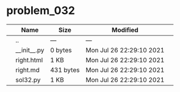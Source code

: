 # problem_032

<table><thead><tr class="header"><th></th><th>Name</th><th>Size</th><th>Modified</th><th></th></tr></thead><tbody><tr class="odd"><td></td><td><span class="goup">..</span></td><td>—</td><td>—</td><td></td></tr><tr class="even"><td></td><td><span class="name">__init__.py</span></td><td>0 bytes</td><td>Mon Jul 26 22:29:10 2021</td><td></td></tr><tr class="odd"><td></td><td><span class="name">right.html</span></td><td>1 KB</td><td>Mon Jul 26 22:29:10 2021</td><td></td></tr><tr class="even"><td></td><td><span class="name">right.md</span></td><td>431 bytes</td><td>Mon Jul 26 22:29:10 2021</td><td></td></tr><tr class="odd"><td></td><td><span class="name">sol32.py</span></td><td>1 KB</td><td>Mon Jul 26 22:29:10 2021</td><td></td></tr></tbody></table>
